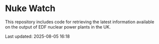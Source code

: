 # Nuke Watch

This repository includes code for retrieving the latest information available on the output of EDF nuclear power plants in the UK.

Last updated: 2025-08-05 16:18